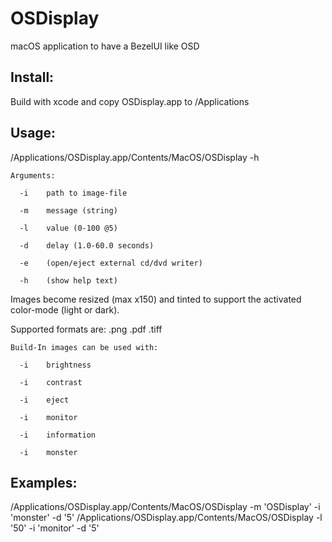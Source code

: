 # OSDisplay
macOS application to have a BezelUI like OSD

Install:
----
Build with xcode and copy OSDisplay.app to /Applications

Usage:
----
/Applications/OSDisplay.app/Contents/MacOS/OSDisplay -h

    Arguments:
 
      -i	path to image-file
   
      -m	message (string)
   
      -l	value (0-100 @5)
   
      -d	delay (1.0-60.0 seconds)
   
      -e	(open/eject external cd/dvd writer)
   
      -h	(show help text)
   
 Images become resized (max x150) and tinted to support the activated color-mode (light or dark).
 
 Supported formats are: .png .pdf .tiff
 
    Build-In images can be used with:
 
      -i	brightness
   
      -i	contrast
   
      -i	eject
   
      -i	monitor
   
      -i	information
   
      -i	monster


Examples:
----
/Applications/OSDisplay.app/Contents/MacOS/OSDisplay -m 'OSDisplay'  -i 'monster' -d '5'
/Applications/OSDisplay.app/Contents/MacOS/OSDisplay -l '50'  -i 'monitor' -d '5'
